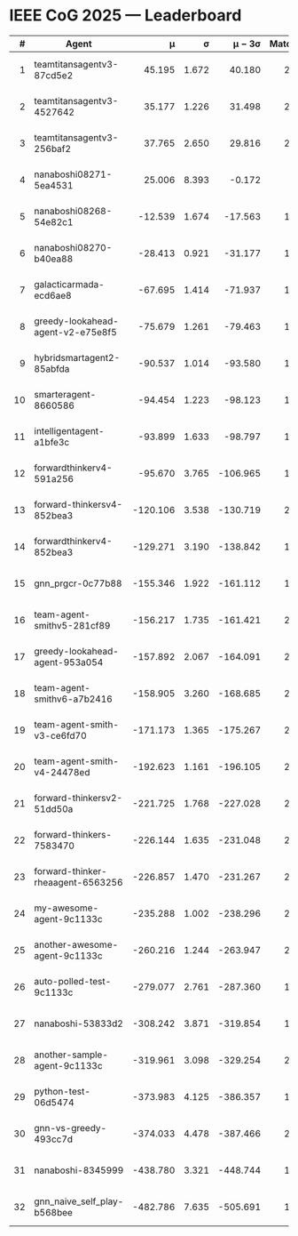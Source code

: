 # IEEE CoG 2025 — Leaderboard

| # | Agent | μ | σ | μ − 3σ | Matches | Updated |
|---:|---|---:|---:|---:|---:|---|
| 1 | teamtitansagentv3-87cd5e2 | 45.195 | 1.672 | 40.180 | 2200 | 2025-08-27 13:21 |
| 2 | teamtitansagentv3-4527642 | 35.177 | 1.226 | 31.498 | 2100 | 2025-08-27 13:21 |
| 3 | teamtitansagentv3-256baf2 | 37.765 | 2.650 | 29.816 | 2120 | 2025-08-27 13:21 |
| 4 | nanaboshi08271-5ea4531 | 25.006 | 8.393 | -0.172 | 500 | 2025-08-27 13:21 |
| 5 | nanaboshi08268-54e82c1 | -12.539 | 1.674 | -17.563 | 1838 | 2025-08-27 13:21 |
| 6 | nanaboshi08270-b40ea88 | -28.413 | 0.921 | -31.177 | 1098 | 2025-08-27 13:21 |
| 7 | galacticarmada-ecd6ae8 | -67.695 | 1.414 | -71.937 | 1960 | 2025-08-27 13:21 |
| 8 | greedy-lookahead-agent-v2-e75e8f5 | -75.679 | 1.261 | -79.463 | 1918 | 2025-08-27 13:21 |
| 9 | hybridsmartagent2-85abfda | -90.537 | 1.014 | -93.580 | 1758 | 2025-08-27 13:21 |
| 10 | smarteragent-8660586 | -94.454 | 1.223 | -98.123 | 1778 | 2025-08-27 13:21 |
| 11 | intelligentagent-a1bfe3c | -93.899 | 1.633 | -98.797 | 1964 | 2025-08-27 13:21 |
| 12 | forwardthinkerv4-591a256 | -95.670 | 3.765 | -106.965 | 1866 | 2025-08-27 13:21 |
| 13 | forward-thinkersv4-852bea3 | -120.106 | 3.538 | -130.719 | 2018 | 2025-08-27 13:21 |
| 14 | forwardthinkerv4-852bea3 | -129.271 | 3.190 | -138.842 | 1704 | 2025-08-27 13:21 |
| 15 | gnn_prgcr-0c77b88 | -155.346 | 1.922 | -161.112 | 1800 | 2025-08-27 13:21 |
| 16 | team-agent-smithv5-281cf89 | -156.217 | 1.735 | -161.421 | 2200 | 2025-08-27 13:21 |
| 17 | greedy-lookahead-agent-953a054 | -157.892 | 2.067 | -164.091 | 2098 | 2025-08-27 13:21 |
| 18 | team-agent-smithv6-a7b2416 | -158.905 | 3.260 | -168.685 | 2520 | 2025-08-27 13:21 |
| 19 | team-agent-smith-v3-ce6fd70 | -171.173 | 1.365 | -175.267 | 2160 | 2025-08-27 13:21 |
| 20 | team-agent-smith-v4-24478ed | -192.623 | 1.161 | -196.105 | 2140 | 2025-08-27 13:21 |
| 21 | forward-thinkersv2-51dd50a | -221.725 | 1.768 | -227.028 | 2448 | 2025-08-27 13:21 |
| 22 | forward-thinkers-7583470 | -226.144 | 1.635 | -231.048 | 2180 | 2025-08-27 13:21 |
| 23 | forward-thinker-rheaagent-6563256 | -226.857 | 1.470 | -231.267 | 2368 | 2025-08-27 13:21 |
| 24 | my-awesome-agent-9c1133c | -235.288 | 1.002 | -238.296 | 2780 | 2025-08-27 13:21 |
| 25 | another-awesome-agent-9c1133c | -260.216 | 1.244 | -263.947 | 2400 | 2025-08-27 13:21 |
| 26 | auto-polled-test-9c1133c | -279.077 | 2.761 | -287.360 | 1760 | 2025-08-27 13:21 |
| 27 | nanaboshi-53833d2 | -308.242 | 3.871 | -319.854 | 1820 | 2025-08-27 13:21 |
| 28 | another-sample-agent-9c1133c | -319.961 | 3.098 | -329.254 | 2420 | 2025-08-27 13:21 |
| 29 | python-test-06d5474 | -373.983 | 4.125 | -386.357 | 1970 | 2025-08-27 13:21 |
| 30 | gnn-vs-greedy-493cc7d | -374.033 | 4.478 | -387.466 | 2020 | 2025-08-27 13:21 |
| 31 | nanaboshi-8345999 | -438.780 | 3.321 | -448.744 | 1990 | 2025-08-27 13:21 |
| 32 | gnn_naive_self_play-b568bee | -482.786 | 7.635 | -505.691 | 1640 | 2025-08-27 13:21 |
